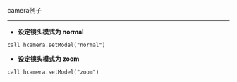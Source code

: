 camera例子

---

* **设定镜头模式为 normal**
```
call hcamera.setModel("normal")
```

* **设定镜头模式为 zoom**
```
call hcamera.setModel("zoom")
```

